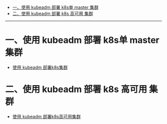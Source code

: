 

* [一、使用 kubeadm 部署 k8s单 master 集群](#%E4%B8%80%E4%BD%BF%E7%94%A8-kubeadm-%E9%83%A8%E7%BD%B2-k8s%E5%8D%95-master-%E9%9B%86%E7%BE%A4)
* [二、使用 kubeadm 部署 k8s 高可用 集群](#%E4%BA%8C%E4%BD%BF%E7%94%A8-kubeadm-%E9%83%A8%E7%BD%B2-k8s-%E9%AB%98%E5%8F%AF%E7%94%A8-%E9%9B%86%E7%BE%A4)

----------

# 一、使用 kubeadm 部署 k8s单 master 集群
* [使用 kubeadm 部署k8s集群](使用kubeadm部署k8s集群.md)


# 二、使用 kubeadm 部署 k8s 高可用 集群
* [使用 kubeadm 部署k8s高可用集群](使用kubeadm部署k8s高可用集群.md)